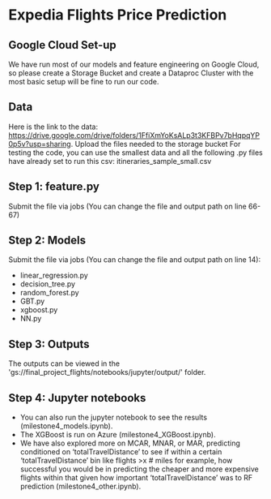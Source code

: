 # Expedia Flights Price Prediction

## Google Cloud Set-up
We have run most of our models and feature engineering on Google Cloud, so please create a Storage Bucket and create a Dataproc Cluster with the most basic setup will be fine to run our code.

## Data
Here is the link to the data: https://drive.google.com/drive/folders/1FfiXmYoKsALp3t3KFBPv7bHqpqYP0p5v?usp=sharing. Upload the files needed to the storage bucket
For testing the code, you can use the smallest data and all the following .py files have already set to run this csv: itineraries_sample_small.csv

## Step 1: feature.py
Submit the file via jobs (You can change the file and output path on line 66-67)

## Step 2: Models
Submit the file via jobs (You can change the file and output path on line 14):
- linear_regression.py
- decision_tree.py
- random_forest.py
- GBT.py
- xgboost.py
- NN.py

## Step 3: Outputs
The outputs can be viewed in the 'gs://final_project_flights/notebooks/jupyter/output/' folder.

## Step 4: Jupyter notebooks
- You can also run the jupyter notebook to see the results (milestone4_models.ipynb). 
- The XGBoost is run on Azure (milestone4_XGBoost.ipynb).
- We have also explored more on MCAR, MNAR, or MAR, predicting conditioned on ‘totalTravelDistance’ to see if within a certain ‘totalTravelDistance’ bin like flights >x # miles for example, how successful you would be in predicting the cheaper and more expensive flights within that given how important ‘totalTravelDistance’ was to RF prediction (milestone4_other.ipynb). 



